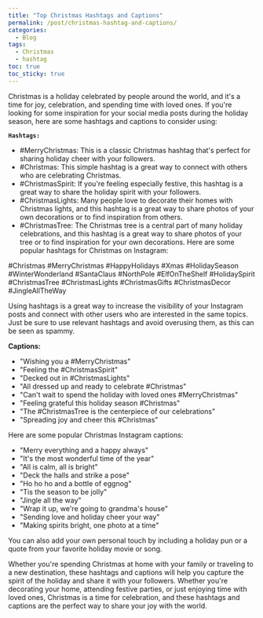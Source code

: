 ```yaml
---
title: "Top Christmas Hashtags and Captions"
permalink: /post/christmas-hashtag-and-captions/
categories:
  - Blog
tags:
  - Christmas
  - hashtag
toc: true
toc_sticky: true
---
```


Christmas is a holiday celebrated by people around the world, and it's a time for joy, celebration, and spending time with loved ones. If you're looking for some inspiration for your social media posts during the holiday season, here are some hashtags and captions to consider using:

**`Hashtags:`**

* #MerryChristmas: This is a classic Christmas hashtag that's perfect for sharing holiday cheer with your followers.
* #Christmas: This simple hashtag is a great way to connect with others who are celebrating Christmas.
* #ChristmasSpirit: If you're feeling especially festive, this hashtag is a great way to share the holiday spirit with your followers.
* #ChristmasLights: Many people love to decorate their homes with Christmas lights, and this hashtag is a great way to share photos of your own decorations or to find inspiration from others.
* #ChristmasTree: The Christmas tree is a central part of many holiday celebrations, and this hashtag is a great way to share photos of your tree or to find inspiration for your own decorations.
  Here are some popular hashtags for Christmas on Instagram:

#Christmas
#MerryChristmas
#HappyHolidays
#Xmas
#HolidaySeason
#WinterWonderland
#SantaClaus
#NorthPole
#ElfOnTheShelf
#HolidaySpirit
#ChristmasTree
#ChristmasLights
#ChristmasGifts
#ChristmasDecor
#JingleAllTheWay

Using hashtags is a great way to increase the visibility of your Instagram posts and connect with other users who are interested in the same topics. Just be sure to use relevant hashtags and avoid overusing them, as this can be seen as spammy.

**Captions:**

* "Wishing you a #MerryChristmas"
* "Feeling the #ChristmasSpirit"
* "Decked out in #ChristmasLights"
* "All dressed up and ready to celebrate #Christmas"
* "Can't wait to spend the holiday with loved ones #MerryChristmas"
* "Feeling grateful this holiday season #Christmas"
* "The #ChristmasTree is the centerpiece of our celebrations"
* "Spreading joy and cheer this #Christmas"


Here are some popular Christmas Instagram captions:
* "Merry everything and a happy always"
* "It's the most wonderful time of the year"
* "All is calm, all is bright"
* "Deck the halls and strike a pose"
* "Ho ho ho and a bottle of eggnog"
* "Tis the season to be jolly"
* "Jingle all the way"
* "Wrap it up, we're going to grandma's house"
* "Sending love and holiday cheer your way"
* "Making spirits bright, one photo at a time"

You can also add your own personal touch by including a holiday pun or a quote from your favorite holiday movie or song.

Whether you're spending Christmas at home with your family or traveling to a new destination, these hashtags and captions will help you capture the spirit of the holiday and share it with your followers. Whether you're decorating your home, attending festive parties, or just enjoying time with loved ones, Christmas is a time for celebration, and these hashtags and captions are the perfect way to share your joy with the world.